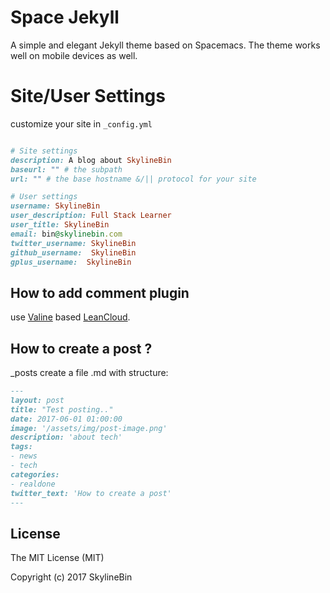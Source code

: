 # Space Jekyll

A simple and elegant Jekyll theme based on Spacemacs. The theme works well on mobile devices as well.



# Site/User Settings

customize your site in ``_config.yml``

```ruby

# Site settings
description: A blog about SkylineBin
baseurl: "" # the subpath
url: "" # the base hostname &/|| protocol for your site 

# User settings
username: SkylineBin
user_description: Full Stack Learner
user_title: SkylineBin
email: bin@skylinebin.com
twitter_username: SkylineBin
github_username:  SkylineBin
gplus_username:  SkylineBin

```

## How to add comment plugin  
use [Valine](https://valine.js.org) based [LeanCloud](https://leancloud.cn/).


## How to create a post ? 

_posts create a file .md with structure:

```md
---
layout: post
title: "Test posting.."
date: 2017-06-01 01:00:00
image: '/assets/img/post-image.png'
description: 'about tech'
tags:
- news
- tech 
categories:
- realdone
twitter_text: 'How to create a post'
---
```

## License
The MIT License (MIT)

Copyright (c) 2017 SkylineBin
